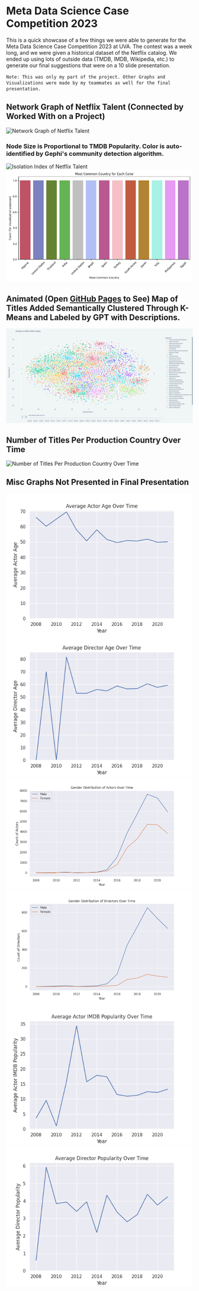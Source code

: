 # Meta Data Science Case Competition 2023

This is a quick showcase of a few things we were able to generate for the Meta Data Science Case Competition 2023 at UVA.
The contest was a week long, and we were given a historical dataset of the Netflix catalog.
We ended up using lots of outside data (TMDB, IMDB, Wikipedia, etc.) to generate our final suggestions that were on a 10 slide presentation.

```
Note: This was only my part of the project. Other Graphs and Visualizations were made by my teammates as well for the final presentation.
```

## Network Graph of Netflix Talent (Connected by Worked With on a Project)

![Network Graph of Netflix Talent](data/actor-node-map-5k-5k.png)

### Node Size is Proportional to TMDB Popularity. Color is auto-identified by Gephi's community detection algorithm.

![Isolation Index of Netflix Talent](generated/isolation_metric_for_each_color.png)
![Most Popular Country Per Color](generated/most_common_country_for_each_color.png)

## Animated (Open [GitHub Pages](https://ryguy-1.github.io/meta-case-competition) to See) Map of Titles Added Semantically Clustered Through K-Means and Labeled by GPT with Descriptions.

![Animated Map of Titles Added Semantically Clustered Through K-Means and Labeled by GPT with Descriptions](generated/catalog_visualization_screenshot.png)

## Number of Titles Per Production Country Over Time

![Number of Titles Per Production Country Over Time](generated/title_counts_by_country.png)

## Misc Graphs Not Presented in Final Presentation

![G1](generated/col_4_age_of_actor_over_time.png)
![G2](generated/col_4_age_of_director_over_time.png)
![G3](generated/col_4_gender_of_actor_over_time.png)
![G4](generated/col_4_gender_of_director_over_time.png)
![G5](generated/col_4_popularity_of_actor_over_time.png)
![G6](generated/col_4_popularity_of_director_over_time.png)
